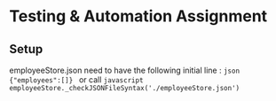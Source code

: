 # Testing & Automation Assignment

## Setup

employeeStore.json need to have the following initial line : ```json {"employees":[]} ``` or  call ```javascript employeeStore._checkJSONFileSyntax('./employeeStore.json')```
